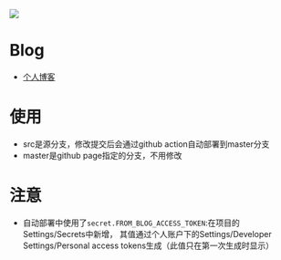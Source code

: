 ![](https://github.com/denleyhsiao/denleyhsiao.github.io/workflows/build_and_deploy/badge.svg?branch=src)

# Blog
* [个人博客](https://blog.justtodo.com)

# 使用
* src是源分支，修改提交后会通过github action自动部署到master分支
* master是github page指定的分支，不用修改

# 注意
* 自动部署中使用了`secret.FROM_BLOG_ACCESS_TOKEN`:在项目的Settings/Secrets中新增，
其值通过个人账户下的Settings/Developer Settings/Personal access tokens生成（此值只在第一次生成时显示）
